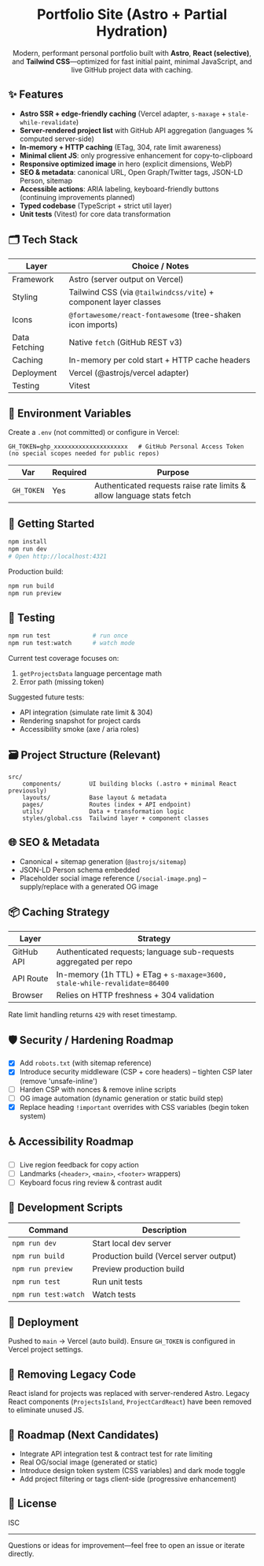 <div align="center">

# Portfolio Site (Astro + Partial Hydration)

Modern, performant personal portfolio built with **Astro**, **React (selective)**, and **Tailwind CSS**—optimized for fast initial paint, minimal JavaScript, and live GitHub project data with caching.

</div>

## ✨ Features

- **Astro SSR + edge-friendly caching** (Vercel adapter, `s-maxage` + `stale-while-revalidate`)
- **Server-rendered project list** with GitHub API aggregation (languages % computed server-side)
- **In-memory + HTTP caching** (ETag, 304, rate limit awareness)
- **Minimal client JS**: only progressive enhancement for copy-to-clipboard
- **Responsive optimized image** in hero (explicit dimensions, WebP)
- **SEO & metadata**: canonical URL, Open Graph/Twitter tags, JSON-LD Person, sitemap
- **Accessible actions**: ARIA labeling, keyboard-friendly buttons (continuing improvements planned)
- **Typed codebase** (TypeScript + strict util layer)
- **Unit tests** (Vitest) for core data transformation

## 🗂 Tech Stack

| Layer         | Choice / Notes                                                   |
| ------------- | ---------------------------------------------------------------- |
| Framework     | Astro (server output on Vercel)                                  |
| Styling       | Tailwind CSS (via `@tailwindcss/vite`) + component layer classes |
| Icons         | `@fortawesome/react-fontawesome` (tree-shaken icon imports)      |
| Data Fetching | Native `fetch` (GitHub REST v3)                                  |
| Caching       | In-memory per cold start + HTTP cache headers                    |
| Deployment    | Vercel (@astrojs/vercel adapter)                                 |
| Testing       | Vitest                                                           |

## 🔑 Environment Variables

Create a `.env` (not committed) or configure in Vercel:

```
GH_TOKEN=ghp_xxxxxxxxxxxxxxxxxxxxx   # GitHub Personal Access Token (no special scopes needed for public repos)
```

| Var        | Required | Purpose                                                               |
| ---------- | -------- | --------------------------------------------------------------------- |
| `GH_TOKEN` | Yes      | Authenticated requests raise rate limits & allow language stats fetch |

## 🚀 Getting Started

```bash
npm install
npm run dev
# Open http://localhost:4321
```

Production build:

```bash
npm run build
npm run preview
```

## 🧪 Testing

```bash
npm run test            # run once
npm run test:watch      # watch mode
```

Current test coverage focuses on:

1. `getProjectsData` language percentage math
2. Error path (missing token)

Suggested future tests:

- API integration (simulate rate limit & 304)
- Rendering snapshot for project cards
- Accessibility smoke (axe / aria roles)

## 🗃 Project Structure (Relevant)

```
src/
	components/        UI building blocks (.astro + minimal React previously)
	layouts/           Base layout & metadata
	pages/             Routes (index + API endpoint)
	utils/             Data + transformation logic
	styles/global.css  Tailwind layer + component classes
```

## 🌐 SEO & Metadata

- Canonical + sitemap generation (`@astrojs/sitemap`)
- JSON-LD Person schema embedded
- Placeholder social image reference (`/social-image.png`) – supply/replace with a generated OG image

## 📦 Caching Strategy

| Layer      | Strategy                                                                  |
| ---------- | ------------------------------------------------------------------------- |
| GitHub API | Authenticated requests; language sub-requests aggregated per repo         |
| API Route  | In-memory (1h TTL) + ETag + `s-maxage=3600, stale-while-revalidate=86400` |
| Browser    | Relies on HTTP freshness + 304 validation                                 |

Rate limit handling returns `429` with reset timestamp.

## 🛡 Security / Hardening Roadmap

- [x] Add `robots.txt` (with sitemap reference)
- [x] Introduce security middleware (CSP + core headers) – tighten CSP later (remove 'unsafe-inline')
- [ ] Harden CSP with nonces & remove inline scripts
- [ ] OG image automation (dynamic generation or static build step)
- [x] Replace heading `!important` overrides with CSS variables (begin token system)

## ♿ Accessibility Roadmap

- [ ] Live region feedback for copy action
- [ ] Landmarks (`<header>`, `<main>`, `<footer>` wrappers)
- [ ] Keyboard focus ring review & contrast audit

## 🧭 Development Scripts

| Command              | Description                             |
| -------------------- | --------------------------------------- |
| `npm run dev`        | Start local dev server                  |
| `npm run build`      | Production build (Vercel server output) |
| `npm run preview`    | Preview production build                |
| `npm run test`       | Run unit tests                          |
| `npm run test:watch` | Watch tests                             |

## 🔄 Deployment

Pushed to `main` -> Vercel (auto build). Ensure `GH_TOKEN` is configured in Vercel project settings.

## 🧩 Removing Legacy Code

React island for projects was replaced with server-rendered Astro. Legacy React components (`ProjectsIsland`, `ProjectCardReact`) have been removed to eliminate unused JS.

## 📌 Roadmap (Next Candidates)

- Integrate API integration test & contract test for rate limiting
- Real OG/social image (generated or static)
- Introduce design token system (CSS variables) and dark mode toggle
- Add project filtering or tags client-side (progressive enhancement)

## 📄 License

ISC

---

Questions or ideas for improvement—feel free to open an issue or iterate directly.
